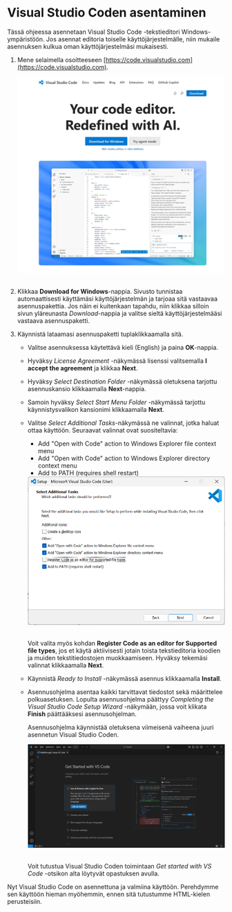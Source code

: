 # Visual Studio Coden asentaminen
 
Tässä ohjeessa asennetaan Visual Studio Code -tekstieditori Windows-ympäristöön. Jos asennat editoria toiselle käyttöjärjestelmälle, niin mukaile asennuksen kulkua oman käyttöjärjestelmäsi mukaisesti.
 
1. Mene selaimella osoitteeseen [https://code.visualstudio.com](https://code.visualstudio.com).
 
   <div align="center">
     <img src="./vsc-1.png" alt="Visual Studio Code -sovelluksen sivusto" width="500">
   </div><br>
   
 2. Klikkaa **Download for Windows**-nappia. Sivusto tunnistaa automaattisesti käyttämäsi käyttöjärjestelmän ja tarjoaa sitä vastaavaa asennuspakettia. Jos näin ei kuitenkaan tapahdu, niin klikkaa silloin sivun yläreunasta *Download*-nappia ja valitse sieltä käyttöjärjestelmääsi vastaava asennuspaketti.
   
 3. Käynnistä lataamasi asennuspaketti tuplaklikkaamalla sitä.
     - Valitse asennuksessa käytettävä kieli (English) ja paina **OK**-nappia.
     - Hyväksy *License Agreement* -näkymässä lisenssi valitsemalla **I accept the agreement** ja klikkaa **Next**.
     - Hyväksy *Select Destination Folder* -näkymässä oletuksena tarjottu asennuskansio klikkaamalla **Next**-nappia.
     - Samoin hyväksy *Select Start Menu Folder* -näkymässä tarjottu käynnistysvalikon kansionimi klikkaamalla **Next**.
     - Valitse *Select Additional Tasks*-näkymässä ne valinnat, jotka haluat ottaa käyttöön. Seuraavat valinnat ovat suositeltavia:

       - Add "Open with Code" action to Windows Explorer file context menu
       - Add "Open with Code" action to Windows Explorer directory context menu
       - Add to PATH (requires shell restart)
     
       <div align="center">
         <img src="./vsc-2.png" alt="Select Additional Task -näkymän valinnat" width="500">
       </div><bR>
 
       Voit valita myös kohdan **Register Code as an editor for Supported file types**, jos et käytä aktiivisesti jotain toista tekstieditoria koodien ja muiden tekstitiedostojen muokkaamiseen. Hyväksy tekemäsi valinnat klikkaamalla **Next**.
     - Käynnistä *Ready to Install* -näkymässä asennus klikkaamalla **Install**.
     - Asennusohjelma asentaa kaikki tarvittavat tiedostot sekä määrittelee polkuasetuksen. Lopulta asennusohjelma päättyy *Completing the Visual Studio Code Setup Wizard* -näkymään, jossa voit klikata **Finish** päättääksesi asennusohjelman. 
     
       Asennusohjelma käynnistää oletuksena viimeisenä vaiheena juuri asennetun Visual Studio Coden.
 
       <div align="center">
         <img src="./vsc-3.png" alt="Visual Studio Code käynnistetty asennuksen jälkeen" width="500">
       </div><br>
 
       Voit tutustua Visual Studio Coden toimintaan *Get started with VS Code* -otsikon alta löytyvät opastuksen avulla.  

 Nyt Visual Studio Code on asennettuna ja valmiina käyttöön. Perehdymme sen käyttöön hieman myöhemmin, ennen sitä tutustumme  HTML-kielen perusteisiin. 